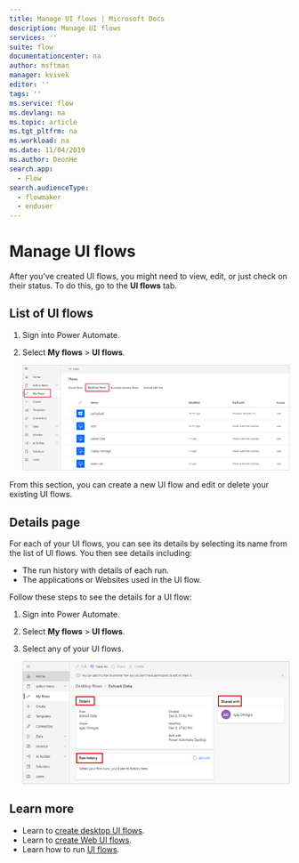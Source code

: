 ```yaml
---
title: Manage UI flows | Microsoft Docs
description: Manage UI flows
services: ''
suite: flow
documentationcenter: na
author: msftman
manager: kvivek
editor: ''
tags: ''
ms.service: flow
ms.devlang: na
ms.topic: article
ms.tgt_pltfrm: na
ms.workload: na
ms.date: 11/04/2019
ms.author: DeonHe
search.app: 
  - Flow
search.audienceType: 
  - flowmaker
  - enduser
---
```


# Manage UI flows

After you've created UI flows, you might need to view, edit, or just check on their status. To do this, go to the **UI flows** tab.

## List of UI flows

1. Sign into Power Automate.
1. Select **My flows** > **UI flows**.

   ![View all UI flows](../media/manage-desktop-flows/view-all.png "View all UI flows")

From this section, you can create a new UI flow and edit or delete your existing UI flows.

## Details page

For each of your UI flows, you can see its details by selecting its name from the list of UI flows. You then see details including:

-   The run history with details of each run.
-   The applications or Websites used in the UI flow.

Follow these steps to see the details for a UI flow:

1. Sign into Power Automate.
1. Select **My flows** > **UI flows**.
1. Select any of your UI flows.

   ![View details](../media/manage-desktop-flows/view-details.png "View details")

## Learn more

- Learn to [create desktop UI flows](create-desktop.md).
- Learn to [create Web UI flows](create-web.md).
- Learn how to run [UI flows](run-desktop-flow.md).
